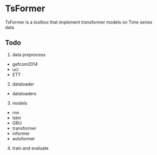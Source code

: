 # TsFormer
TsFormer is a toolbox that implement transformer models on Time series data


## Todo

1. data preprocess 
- gefcom2014
- uci
- ETT

2. dataloader

- dataloaders

3. models

- rnn
- lstm
- GRU
- transformer
- informer
- autoformer

4. train and evaluate

